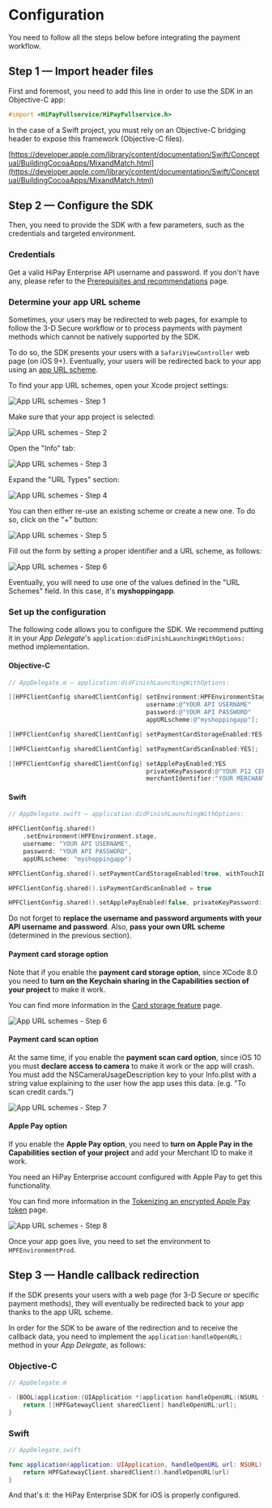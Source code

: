 # Configuration

You need to follow all the steps below before integrating the payment workflow.

## Step 1 — Import header files

First and foremost, you need to add this line in order to use the SDK in an Objective-C app:

```objectivec
#import <HiPayFullservice/HiPayFullservice.h>
```

In the case of a Swift project, you must rely on an Objective-C bridging header to expose this framework (Objective-C files).

[https://developer.apple.com/library/content/documentation/Swift/Conceptual/BuildingCocoaApps/MixandMatch.html](https://developer.apple.com/library/content/documentation/Swift/Conceptual/BuildingCocoaApps/MixandMatch.html)

## Step 2 — Configure the SDK

Then, you need to provide the SDK with a few parameters, such as the credentials and targeted environment.

### Credentials

Get a valid HiPay Enterprise API username and password. If you don't have any, please refer to the [Prerequisites and recommendations](#prerequisites-and-recommendations) page.

### Determine your app URL scheme

Sometimes, your users may be redirected to web pages, for example to follow the 3-D Secure workflow or to process payments with payment methods which cannot be natively supported by the SDK. 

To do so, the SDK presents your users with a `SafariViewController` web page (on iOS 9+). Eventually, your users will be redirected back to your app using an [app URL scheme][apple-scheme].

To find your app URL schemes, open your Xcode project settings:

![App URL schemes - Step 1](images/scheme_1.png)

Make sure that your app project is selected:

![App URL schemes - Step 2](images/scheme_2.png)

Open the "Info" tab:

![App URL schemes - Step 3](images/scheme_3.png)

Expand the "URL Types" section:

![App URL schemes - Step 4](images/scheme_4.png)

You can then either re-use an existing scheme or create a new one. To do so, click on the "+" button:

![App URL schemes - Step 5](images/scheme_5.png)

Fill out the form by setting a proper identifier and a URL scheme, as follows:

![App URL schemes - Step 6](images/scheme_6.png)

Eventually, you will need to use one of the values defined in the "URL Schemes" field. In this case, it's **myshoppingapp**.

### Set up the configuration

The following code allows you to configure the SDK. We recommend putting it in your *App Delegate*'s `application:didFinishLaunchingWithOptions:` method implementation.

#### Objective-C
```objectivec
// AppDelegate.m — application:didFinishLaunchingWithOptions:

[[HPFClientConfig sharedClientConfig] setEnvironment:HPFEnvironmentStage
                                      username:@"YOUR API USERNAME"
                                      password:@"YOUR API PASSWORD"
                                      appURLscheme:@"myshoppingapp"];

[[HPFClientConfig sharedClientConfig] setPaymentCardStorageEnabled:YES withTouchID:YES];

[[HPFClientConfig sharedClientConfig] setPaymentCardScanEnabled:YES];

[[HPFClientConfig sharedClientConfig] setApplePayEnabled:YES
                                      privateKeyPassword:@"YOUR P12 CERTIFICATE PASSWORD"
                                      merchantIdentifier:"YOUR MERCHANT IDENTIFIER"];
```

#### Swift
```Swift
// AppDelegate.swift — application:didFinishLaunchingWithOptions:

HPFClientConfig.shared()
    .setEnvironment(HPFEnvironment.stage,
    username: "YOUR API USERNAME",
    password: "YOUR API PASSWORD",
    appURLscheme: "myshoppingapp")

HPFClientConfig.shared().setPaymentCardStorageEnabled(true, withTouchID: true)

HPFClientConfig.shared().isPaymentCardScanEnabled = true

HPFClientConfig.shared().setApplePayEnabled(false, privateKeyPassword: "YOUR P12 CERTIFICATE PASSWORD", merchantIdentifier: "YOUR MERCHANT IDENTIFIER")
```

Do not forget to **replace the username and password arguments with your API username and password**. Also, **pass your own URL scheme** (determined in the previous section).

#### Payment card storage option

Note that if you enable the **payment card storage option**, since XCode 8.0 you need to **turn on the Keychain sharing in the Capabilities section of your project** to make it work.

You can find more information in the [Card storage feature](#usage-making-payments-core-wrapper-advanced-integration-card-storage-feature) page.    


![App URL schemes - Step 6](images/card_storage.png)    

#### Payment card scan option

At the same time, if you enable the **payment scan card option**, since iOS 10 you must **declare access to camera** to make it work or the app will crash.    
You must add the NSCameraUsageDescription key to your Info.plist with a string value explaining to the user how the app uses this data. (e.g. "To scan credit cards.")    


![App URL schemes - Step 7](images/card_scan_privacy.png)    

#### Apple Pay option

If you enable the **Apple Pay option**, you need to **turn on Apple Pay in the Capabilities section of your project** and add your Merchant ID to make it work.

You need an HiPay Enterprise account configured with Apple Pay to get this functionality.

You can find more information in the [Tokenizing an encrypted Apple Pay token](#usage-making-payments-core-wrapper-advanced-integration-tokenizing-an-encrypted-apple-pay-token) page.    


![App URL schemes - Step 8](images/apple_pay_capabilities.png)


Once your app goes live, you need to set the environment to `HPFEnvironmentProd`.

## Step 3 — Handle callback redirection

If the SDK presents your users with a web page (for 3-D Secure or specific payment methods), they will eventually be redirected back to your app thanks to the app URL scheme.

In order for the SDK to be aware of the redirection and to receive the callback data, you need to implement the `application:handleOpenURL:` method in your *App Delegate*, as follows:

### Objective-C
```objectivec
// AppDelegate.m

- (BOOL)application:(UIApplication *)application handleOpenURL:(NSURL *)url {
    return [[HPFGatewayClient sharedClient] handleOpenURL:url];
}
```

### Swift
```Swift
// AppDelegate.swift 

func application(application: UIApplication, handleOpenURL url: NSURL) -> Bool {
    return HPFGatewayClient.sharedClient().handleOpenURL(url)
}
```

And that's it: the HiPay Enterprise SDK for iOS is properly configured.

[apple-scheme]: https://developer.apple.com/library/ios/featuredarticles/iPhoneURLScheme_Reference/Introduction/Introduction.html#//apple_ref/doc/uid/TP40007899
